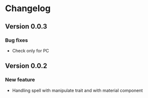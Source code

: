# Changelog

## Version 0.0.3

### Bug fixes
-   Check only for PC

## Version 0.0.2

### New feature
-   Handling spell with manipulate trait and with material component